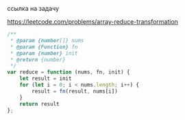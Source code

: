 ссылка на задачу 

https://leetcode.com/problems/array-reduce-transformation

```js
/**
 * @param {number[]} nums
 * @param {Function} fn
 * @param {number} init
 * @return {number}
 */
var reduce = function (nums, fn, init) {
    let result = init
    for (let i = 0; i < nums.length; i++) {
        result = fn(result, nums[i])
    }
    return result
};
```
